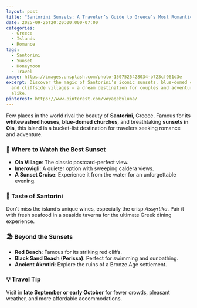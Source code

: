 ```yaml
---
layout: post
title: "Santorini Sunsets: A Traveler’s Guide to Greece’s Most Romantic Island"
date: 2025-09-26T20:20:00.000-07:00
categories:
  - Greece
  - Islands
  - Romance
tags:
  - Santorini
  - Sunset
  - Honeymoon
  - Travel
image: https://images.unsplash.com/photo-1507525428034-b723cf961d3e
excerpt: Discover the magic of Santorini’s iconic sunsets, blue-domed churches,
  and cliffside villages — a dream destination for couples and adventurers
  alike.
pinterest: https://www.pinterest.com/voyagebyluna/
---
```

Few places in the world rival the beauty of **Santorini**, Greece. Famous for its **whitewashed houses**, **blue-domed churches**, and breathtaking **sunsets in Oia**, this island is a bucket-list destination for travelers seeking romance and adventure.

### 🌅 Where to Watch the Best Sunset
- **Oia Village**: The classic postcard-perfect view.
- **Imerovigli**: A quieter option with sweeping caldera views.
- **A Sunset Cruise**: Experience it from the water for an unforgettable evening.

### 🍷 Taste of Santorini
Don’t miss the island’s unique wines, especially the crisp *Assyrtiko*. Pair it with fresh seafood in a seaside taverna for the ultimate Greek dining experience.

### 🏖️ Beyond the Sunsets
- **Red Beach**: Famous for its striking red cliffs.  
- **Black Sand Beach (Perissa)**: Perfect for swimming and sunbathing.  
- **Ancient Akrotiri**: Explore the ruins of a Bronze Age settlement.

### 💡 Travel Tip
Visit in **late September or early October** for fewer crowds, pleasant weather, and more affordable accommodations.
